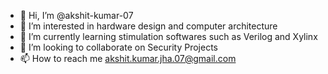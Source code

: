 - 👋 Hi, I’m @akshit-kumar-07
- 👀 I’m interested in hardware design and computer architecture
- 🌱 I’m currently learning stimulation softwares such as Verilog and Xylinx
- 💞️ I’m looking to collaborate on Security Projects 
- 📫 How to reach me akshit.kumar.jha.07@gmail.com

<!---
akshit-kumar-07/akshit-kumar-07 is a ✨ special ✨ repository because its `README.md` (this file) appears on your GitHub profile.
You can click the Preview link to take a look at your changes.
--->
